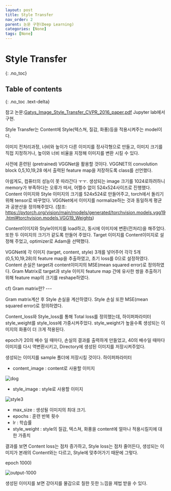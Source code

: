 ```yaml
---
layout: post
title: Style Transfer
nav_order: 2
parent: 논문 구현(Deep Learning)
categories: [None]
tags: [None]
---
```


# Style Transfer
{: .no_toc}

## Table of contents
{: .no_toc .text-delta}

참고 논문:[Gatys_Image_Style_Transfer_CVPR_2016_paper.pdf](https://github.com/KimSungHeon/KimSungHeon.github.io/files/10887859/Gatys_Image_Style_Transfer_CVPR_2016_paper.pdf)
Jupyter lab에서 구현.

Style Transfer는 Content에 Style(텍스쳐, 질감, 화풍)등을 적용시켜주는 model이다. 

<script src="https://gist.github.com/KimSungHeon/4489a009c02170669dade8bf592a2990.js"></script>

<script src="https://gist.github.com/KimSungHeon/c4606c5287709a515444f5c0ba754f5e.js"></script>
이미지 전처리과정, 너비와 높이가 다른 이미지를 정사각형으로 만들고, 이미지 크기를 직접 지정하거나, 높이와 너비 비율을 지정해 이미지를 변환 시킬 수 있다.

<script src="https://gist.github.com/KimSungHeon/59621e69ee8dea48ca59f37bfb2e612c.js"></script>
사전에 훈련된 (pretrained) VGGNet을 활용할 것이다. VGGNET의 convolution block 0,5,10,19,28 에서 출력된 feature map을 저장하도록 class를 선언했다.

<script src="https://gist.github.com/KimSungHeon/06e42a0fc75fc69d67f4ed2a76ddc8d6.js"></script>
아쉽게도, 컴퓨터의 성능이 못 따라간다 ㅜㅜ. 생성되는 image 크기를 1024로하려하니 memory가 부족하다는 오류가 떠서, 어쩔수 없이 524x524사이즈로 진행했다.
Content 이미지와 Style 이미지의 크기를 524x524로 만들어주고, torch에서 돌리기 위해 tensor로 바꾸었다. VGGNet에서 이미지를 normalize하는 것과 동일하게 평균과 공분산을 정의해주었다.
(참조: https://pytorch.org/vision/main/models/generated/torchvision.models.vgg19.html#torchvision.models.VGG19_Weights)

Content이미지와 Style이미지를 load하고, 동시에 이미지에 변환(전처리)을 해주었다. 또한 두 이미지의 크기가 같도록 만들어 주었다.
Target 이미지를 Content이미지로 설정해 주었고, optimizer로 Adam을 선택했다.

VGGNet에 각 이미지 (target, content, style) 3개를 넣어주어 각각 5개(0,5,10,19,28)의 feature map을 추출하였고, 초기 loss를 0으로 설정하였다.
Content 손실은 target과 content이미지의 MSE(mean squared error)로 정의하였다.
Gram Matrix로 target과 style 이미지 feature map 간에 유사한 쌍을 추출하기 위해 feature map의 크기를 reshape하였다.

cf) Gram matrix란? ---

Gram matrix계산 후 Style 손실을 계산하였다. Style 손실 또한 MSE(mean squared error)로 정의하였다.

Content_loss와 Style_loss를 통해 Total loss를 정의했는데, 하이퍼파라미터 style_weight를 style_loss에 가중시켜주었다.
style_weight가 높을수록 생성되는 이미지의 화풍이 더 크게 적용된다.

epoch가 20의 배수 일 때마다, 손실의 결과를 출력하게 만들었고, 40의 배수일 때마다 이미지를 다시 역변환시키고, Directory에 생성된 이미지를 저장시켜주었다.

<script src="https://gist.github.com/KimSungHeon/c4a14a22af325de9f48f6c8b30ac40f6.js"></script>
생성되는 이미지를 sample 폴더에 저장시킬 것이다.
하이퍼파라미터
  - content_image : content로 사용할 이미지
  
  ![dog](https://user-images.githubusercontent.com/103099516/222889873-0fd2017d-1375-4d69-a84a-486516787686.jpg)


  - style_image : style로 사용할 이미지
  
  ![style3](https://user-images.githubusercontent.com/103099516/222889956-6be8fe45-43a5-46aa-987b-6c87d6c27d25.png)
  
  
  - max_size : 생성될 이미지의 최대 크기.
  - epochs : 훈련 반복 횟수
  - lr : 학습률
  - style_weight : style의 질감, 텍스쳐, 화풍을 content에 얼마나 적용시킬지에 대한 가중치
 
 <script src="https://gist.github.com/KimSungHeon/5a013df6482d557a28c9b40d712f45f3.js"></script>
 
 결과를 보면 Content loss는 점차 증가하고, Style loss는 점차 줄어든다, 생성되는 이미지가 본래의 Content와는 다르고, Style에 맞추어가기 때문에 그렇다.
 
 epoch 1000)
 
 ![output-1000](https://user-images.githubusercontent.com/103099516/222890137-072bca7d-1388-4be6-ac49-60afdae91d30.png)
 
 생성된 이미지를 보면 강아지를 물감으로 칠한 듯한 느낌을 제법 받을 수 있다.
 
